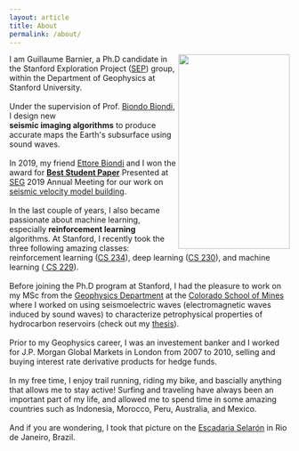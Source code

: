 ```yaml
---
layout: article
title: About
permalink: /about/
---
```


<html>
  <head>
    <title>About</title>
  </head>
  <body>
   <img src="{{ site.url }}/images/stairs_rio_c.png" style="float: right; width: 200px;height: 350; display: inline;"/>
   <p>
   I am Guillaume Barnier, a Ph.D candidate in the Stanford Exploration Project (<a href="https://sep.sites.stanford.edu">SEP</a>) group, within the Department of Geophysics at Stanford University.
   <br>
   <br>
   Under the supervision of Prof. <a href="https://wiki.seg.org/wiki/Biondo_Biondi">Biondo Biondi</a>, I design new
   <br>
   <b>seismic imaging algorithms</b> to produce accurate maps the Earth's subsurface using sound waves.
   <br />
   <br />
   In 2019, my friend <a href="https://www.linkedin.com/in/ettore-biondi/">Ettore Biondi</a> and I won the award for <a href="https://sep.sites.stanford.edu/guillaume-barnier-receives-award-best-student-paper-presented-seg-2019-annual-meeting"><b>Best Student Paper</b></a> Presented at <a href="https://seg.org">SEG</a> 2019 Annual Meeting for our work on <a href="https://library.seg.org/doi/10.1190/segam2019-3216866.1">seismic velocity model building</a>.
   <br />
   <br />
   In the last couple of years, I also became passionate about machine learning, especially <b>reinforcement learning</b> algorithms. At Stanford, I recently took the three following amazing classes: reinforcement learning (<a href="http://web.stanford.edu/class/cs234/index.html">CS 234</a>), deep learning (<a href="https://cs230.stanford.edu">CS 230</a>), and machine learning (<a href="http://cs229.stanford.edu"> CS 229</a>).
   <br />
   <br />   
   Before joining the Ph.D program at Stanford, I had the pleasure to work on my MSc from the <a href="https://geophysics.mines.edu">Geophysics Department</a> at the <a href="https://www.mines.edu">Colorado School of Mines</a> where I worked on using seismoelectric waves (electromagnetic waves induced by sound waves) to characterize petrophysical properties of hydrocarbon reservoirs (check out my <a href="https://mountainscholar.org/bitstream/handle/11124/79570/Barnier_mines_0052N_10305.pdf?sequence=1"> thesis</a>).
   <br />
   <br />   
   Prior to my Geophysics career, I was an investement banker and I worked for J.P. Morgan Global Markets in London from 2007 to 2010, selling and buying interest rate derivative products for hedge funds.
   <br />
   <br />
   In my free time, I enjoy trail running, riding my bike, and bascially anything that allows me to stay active! Surfing and traveling have always been an important part of my life, and allowed me to spend time in some amazing countries such as Indonesia, Morocco, Peru, Australia, and Mexico.
   <br />
   <br />
   And if you are wondering, I took that picture on the <a href="https://en.wikipedia.org/wiki/Escadaria_Selarón"> Escadaria Selarón</a> in Rio de Janeiro, Brazil.
   </p>
  </body>
</html>
